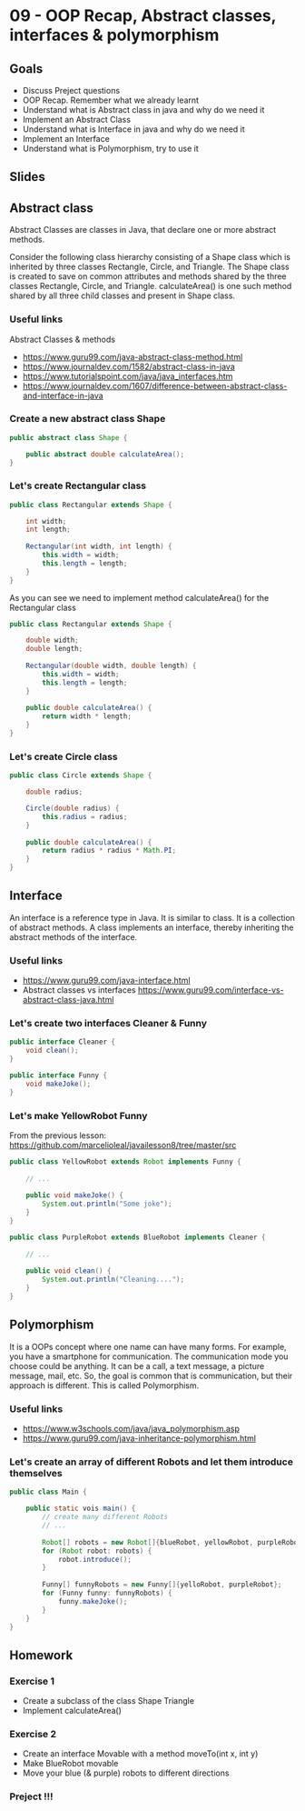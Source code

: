 # 09 - OOP Recap, Abstract classes, interfaces & polymorphism

<Teacher name="Alina"></Teacher>

## Goals

- Discuss Preject questions
- OOP Recap. Remember what we already learnt
- Understand what is Abstract class in java and why do we need it
- Implement an Abstract Class
- Understand what is Interface in java and why do we need it
- Implement an Interface
- Understand what is Polymorphism, try to use it 

## Slides

<GoogleSlides src="https://docs.google.com/presentation/d/1q-xZwQrayGCOdrGqNo4AiwCY6ZVdwP7j5MSgsFoNOtE/embed?start=false&loop=false&delayms=3000"></GoogleSlides>

## Abstract class

Abstract Classes are classes in Java, that declare one or more abstract methods.

Consider the following class hierarchy consisting of a Shape class which is inherited by three classes Rectangle, Circle, and Triangle. The Shape class is created to save on common attributes and methods shared by the three classes Rectangle, Circle, and Triangle. calculateArea() is one such method shared by all three child classes and present in Shape class.

### Useful links
Abstract Classes & methods 
 - <https://www.guru99.com/java-abstract-class-method.html> 
 - <https://www.journaldev.com/1582/abstract-class-in-java>
 - <https://www.tutorialspoint.com/java/java_interfaces.htm>
 - <https://www.journaldev.com/1607/difference-between-abstract-class-and-interface-in-java>

### Create a new abstract class Shape

```java
public abstract class Shape {

    public abstract double calculateArea();
}
```

### Let's create Rectangular class

<Solution>

```java
public class Rectangular extends Shape {

    int width;
    int length;
    
    Rectangular(int width, int length) {
        this.width = width;
        this.length = length;
    }
}
```
</Solution>

As you can see we need to implement method calculateArea() for the Rectangular class

<Solution>

```java
public class Rectangular extends Shape {

    double width;
    double length;
    
    Rectangular(double width, double length) {
        this.width = width;
        this.length = length;
    }
    
    public double calculateArea() {
        return width * length;
    }
} 
```
</Solution>

### Let's create Circle class

<Solution>

```java
public class Circle extends Shape {

    double radius;

    Circle(double radius) {
        this.radius = radius;
    }
    
    public double calculateArea() {
        return radius * radius * Math.PI;
    }
} 
```
</Solution>

## Interface
An interface is a reference type in Java. It is similar to class. It is a collection of abstract methods. A class implements an interface, thereby inheriting the abstract methods of the interface.

### Useful links
 - <https://www.guru99.com/java-interface.html>
 - Abstract classes vs interfaces <https://www.guru99.com/interface-vs-abstract-class-java.html>

### Let's create two interfaces Cleaner & Funny

```java
public interface Cleaner {
    void clean();
}

```

```java
public interface Funny {
    void makeJoke();
}

```

### Let's make YellowRobot Funny
From the previous lesson:
<https://github.com/marcelioleal/javailesson8/tree/master/src>

<Solution>

```java
public class YellowRobot extends Robot implements Funny {
    
    // ...
    
    public void makeJoke() {
        System.out.println("Some joke");
    }
}

```
</Solution>

<Solution>

```java
public class PurpleRobot extends BlueRobot implements Cleaner {
    
    // ...
    
    public void clean() {
        System.out.println("Cleaning....");
    }
}

```
</Solution>

## Polymorphism

It is a OOPs concept where one name can have many forms.
For example, you have a smartphone for communication. 
The communication mode you choose could be anything. It can be a call, a text message, a picture message, mail, etc. So, the goal is common that is communication, but their approach is different. This is called Polymorphism.

### Useful links
 - <https://www.w3schools.com/java/java_polymorphism.asp>
 - <https://www.guru99.com/java-inheritance-polymorphism.html>
 
### Let's create an array of different Robots and let them introduce themselves

```java
public class Main {

    public static vois main() {
        // create many different Robots
        // ...
        
        Robot[] robots = new Robot[]{blueRobot, yellowRobot, purpleRobot, justRobot};
        for (Robot robot: robots) {
            robot.introduce();
        }
        
        Funny[] funnyRobots = new Funny[]{yelloRobot, purpleRobot};
        for (Funny funny: funnyRobots) {
            funny.makeJoke();
        }
    }
}
```
 
## Homework

### Exercise 1
 - Create a subclass of the class Shape Triangle 
 - Implement calculateArea() 
 
### Exercise 2
 - Create an interface Movable with a method moveTo(int x, int y)
 - Make BlueRobot movable 
 - Move your blue (& purple) robots to different directions

### Preject !!!
